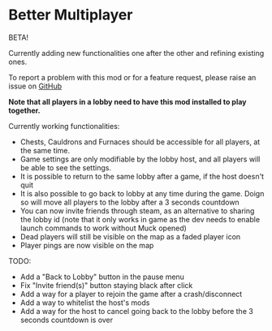 # Better Multiplayer

BETA!

Currently adding new functionalities one after the other and refining existing ones.

To report a problem with this mod or for a feature request, please raise an issue on [GitHub](https://github.com/oliviersamson/Muck-BetterMultiplayer/issues "GitHub")

**Note that all players in a lobby need to have this mod installed to play together.**

Currently working functionalities:
- Chests, Cauldrons and Furnaces should be accessible for all players, at the same time.
- Game settings are only modifiable by the lobby host, and all players will be able to see the settings.
- It is possible to return to the same lobby after a game, if the host doesn't quit
- It is also possible to go back to lobby at any time during the game. Doign so will move all players to the lobby after a 3 seconds countdown
- You can now invite friends through steam, as an alternative to sharing the lobby id (note that it only works in game as the dev needs to enable launch commands to work without Muck opened)
- Dead players will still be visible on the map as a faded player icon
- Player pings are now visible on the map

TODO:
- Add a "Back to Lobby" button in the pause menu
- Fix "Invite friend(s)" button staying black after click
- Add a way for a player to rejoin the game after a crash/disconnect
- Add a way to whitelist the host's mods
- Add a way for the host to cancel going back to the lobby before the 3 seconds countdown is over